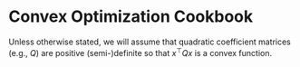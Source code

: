 # Convex Optimization Cookbook

Unless otherwise stated, we will assume that quadratic coefficient matrices
(e.g., $Q$) are positive (semi-)definite so that $x^\top Q x$ is a convex
function.



